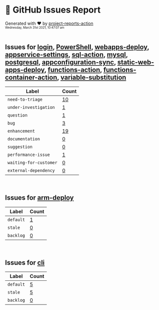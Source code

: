 # :crystal_ball: GitHub Issues Report  
  
Generated with :heart: by [project-reports-action](https://github.com/bryanmacfarlane/project-reports-action)  
<sub><sup>Wednesday, March 31st 2021, 10:47:07 am</sup></sub>  
  &nbsp;  
## Issues for [login](https://github.com/azure/login), [PowerShell](https://github.com/azure/PowerShell), [webapps-deploy](https://github.com/azure/webapps-deploy), [appservice-settings](https://github.com/azure/appservice-settings), [sql-action](https://github.com/azure/sql-action), [mysql](https://github.com/Azure/mysql), [postgresql](https://github.com/Azure/postgresql), [appconfiguration-sync](https://github.com/azure/appconfiguration-sync), [static-web-apps-deploy](https://github.com/azure/static-web-apps-deploy), [functions-action](https://github.com/azure/functions-action), [functions-container-action](https://github.com/azure/functions-container-action), [variable-substitution](https://github.com/Microsoft/variable-substitution)
| Label                  | Count                                                |
| ---------------------- | ---------------------------------------------------- |
| `need-to-triage`       | [10](./issues-need-to-triage-1617167831.226.md)      |
| `under-investigation`  | [1](./issues-under-investigation-1617167831.226.md)  |
| `question`             | [1](./issues-question-1617167831.226.md)             |
| `bug`                  | [3](./issues-bug-1617167831.226.md)                  |
| `enhancement`          | [19](./issues-enhancement-1617167831.226.md)         |
| `documentation`        | [0](./issues-documentation-1617167831.226.md)        |
| `suggestion`           | [0](./issues-suggestion-1617167831.226.md)           |
| `performance-issue`    | [1](./issues-performance-issue-1617167831.226.md)    |
| `waiting-for-customer` | [0](./issues-waiting-for-customer-1617167831.226.md) |
| `external-dependency`  | [0](./issues-external-dependency-1617167831.226.md)  |
&nbsp;  
## Issues for [arm-deploy](https://github.com/Azure/arm-deploy)
| Label     | Count                                   |
| --------- | --------------------------------------- |
| `default` | [1](./issues-default-1617167831.529.md) |
| `stale`   | [0](./issues-stale-1617167831.529.md)   |
| `backlog` | [0](./issues-backlog-1617167831.529.md) |
&nbsp;  
## Issues for [cli](https://github.com/Azure/cli)
| Label     | Count                                   |
| --------- | --------------------------------------- |
| `default` | [5](./issues-default-1617167831.825.md) |
| `stale`   | [5](./issues-stale-1617167831.825.md)   |
| `backlog` | [0](./issues-backlog-1617167831.825.md) |
